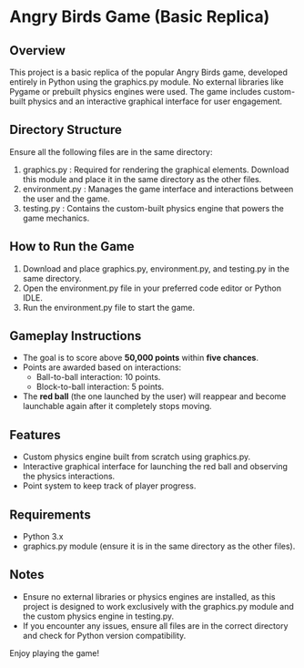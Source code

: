 # Angry Birds Game (Basic Replica)

## Overview
This project is a basic replica of the popular Angry Birds game, developed entirely in Python using the graphics.py module. 
No external libraries like Pygame or prebuilt physics engines were used. 
The game includes custom-built physics and an interactive graphical interface for user engagement.

## Directory Structure
Ensure all the following files are in the same directory:

1. graphics.py : Required for rendering the graphical elements. Download this module and place it in the same directory as the other files.
2. environment.py : Manages the game interface and interactions between the user and the game.
3. testing.py : Contains the custom-built physics engine that powers the game mechanics.

## How to Run the Game
1. Download and place graphics.py, environment.py, and testing.py in the same directory.
2. Open the environment.py file in your preferred code editor or Python IDLE.
3. Run the environment.py file to start the game.

## Gameplay Instructions
- The goal is to score above **50,000 points** within **five chances**.
- Points are awarded based on interactions:
  - Ball-to-ball interaction: 10 points.
  - Block-to-ball interaction: 5 points.
- The **red ball** (the one launched by the user) will reappear and become launchable again after it completely stops moving.

## Features
- Custom physics engine built from scratch using graphics.py.
- Interactive graphical interface for launching the red ball and observing the physics interactions.
- Point system to keep track of player progress.

## Requirements
- Python 3.x
- graphics.py module (ensure it is in the same directory as the other files).

## Notes
- Ensure no external libraries or physics engines are installed, as this project is designed to work exclusively with the graphics.py module and the custom physics engine in testing.py.
- If you encounter any issues, ensure all files are in the correct directory and check for Python version compatibility.

Enjoy playing the game!


